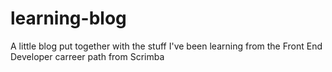 # learning-blog
A little blog put together with the stuff I've been learning from the Front End Developer carreer path from Scrimba
